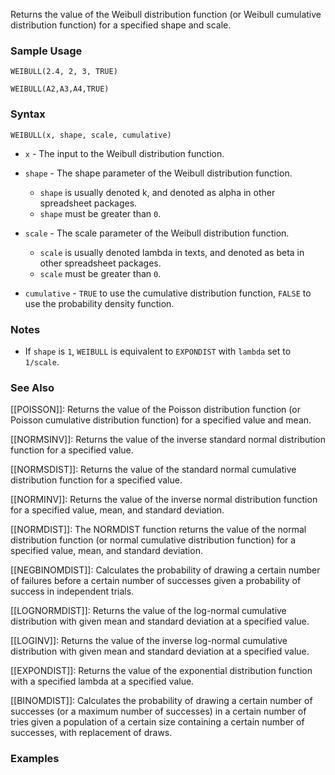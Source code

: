 Returns the value of the Weibull distribution function (or Weibull cumulative distribution function) for a specified shape and scale.

### Sample Usage

`WEIBULL(2.4, 2, 3, TRUE)`

`WEIBULL(A2,A3,A4,TRUE)`

### Syntax

`WEIBULL(x, shape, scale, cumulative)`

* `x` - The input to the Weibull distribution function.
* `shape` - The shape parameter of the Weibull distribution function.

  + `shape` is usually denoted k, and denoted as alpha in other spreadsheet packages.
  + `shape` must be greater than `0`.
* `scale` - The scale parameter of the Weibull distribution function.

  + `scale` is usually denoted lambda in texts, and denoted as beta in other spreadsheet packages.
  + `scale` must be greater than `0`.
* `cumulative` - `TRUE` to use the cumulative distribution function, `FALSE` to use the probability density function.

### Notes

* If `shape` is `1`, `WEIBULL` is equivalent to `EXPONDIST` with `lambda` set to `1/scale`.

### See Also

[[POISSON]]: Returns the value of the Poisson distribution function (or Poisson cumulative distribution function) for a specified value and mean.

[[NORMSINV]]: Returns the value of the inverse standard normal distribution function for a specified value.

[[NORMSDIST]]: Returns the value of the standard normal cumulative distribution function for a specified value.

[[NORMINV]]: Returns the value of the inverse normal distribution function for a specified value, mean, and standard deviation.

[[NORMDIST]]: The NORMDIST function returns the value of the normal distribution function (or normal cumulative distribution function) for a specified value, mean, and standard deviation.

[[NEGBINOMDIST]]: Calculates the probability of drawing a certain number of failures before a certain number of successes given a probability of success in independent trials.

[[LOGNORMDIST]]: Returns the value of the log-normal cumulative distribution with given mean and standard deviation at a specified value.

[[LOGINV]]: Returns the value of the inverse log-normal cumulative distribution with given mean and standard deviation at a specified value.

[[EXPONDIST]]: Returns the value of the exponential distribution function with a specified lambda at a specified value.

[[BINOMDIST]]: Calculates the probability of drawing a certain number of successes (or a maximum number of successes) in a certain number of tries given a population of a certain size containing a certain number of successes, with replacement of draws.

### Examples